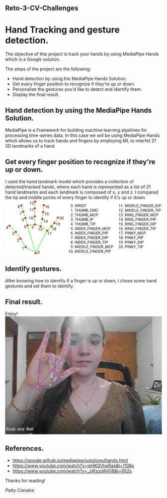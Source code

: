 ## Reto-3-CV-Challenges

# Hand Tracking and gesture detection.
The objective of this project is track your hands by using MediaPipe Hands which is a Google solution.

The steps of the project are the following:
  - Hand detection by using the MediaPipe Hands Solution.
  - Get every finger position to recognize if they're up or down.
  - Personalize the gestures you'd like to detect and identify them.
  - Display the final result.
  
## Hand detection by using the MediaPipe Hands Solution.
MediaPipe is a Framework for building machine learning pipelines for processing time-series data. In this case we will be using MediaPipe Hands which allows us to track hands and fingers by employing ML to interfet 21 3D landmarks of a hand.

## Get every finger position to recognize if they're up or down.
I used the hand landmark model which provides a collection of detected/tracked hands, where each hand is represented as a list of 21 hand landmarks and each landmark is composed of x, y and z. 
I compared the tip and middle points of every finger to identify if it's up or down.
![Reto-3-CV-Challenges](hand_landmarks.png)

## Identify gestures.
After knowing how to identify if a finger is up or down, i chose some hand gestures and set them to identify.
## Final result.
Enjoy!
![Reto-3-CV-Challenges](finalresult3.png)

## References.
  - https://google.github.io/mediapipe/solutions/hands.html
  - https://www.youtube.com/watch?v=ipHKQVtwRas&t=1108s
  - https://www.youtube.com/watch?v=_zjKszdAVG8&t=652s

Thanks for reading!

_Patty Canales_
